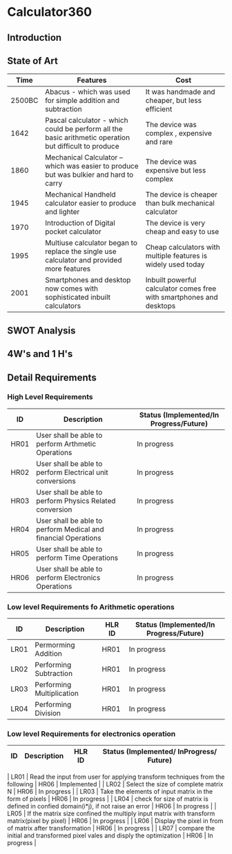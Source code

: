 # Calculator360

## Introduction


## State of Art
|   Time        |   Features |      Cost   |
| ---------------|------------|-------------|
|  2500BC       | Abacus - which was used for simple addition and subtraction|It was handmade and cheaper, but less efficient  |                                       
|  1642         | Pascal calculator - which could be perform all the basic arithmetic operation but difficult to produce | The device was complex , expensive and rare |
|  1860         | Mechanical Calculator – which was easier to produce but was bulkier and hard to carry | The device was expensive but less complex |
|  1945         | Mechanical Handheld calculator easier to produce and lighter  | The device is cheaper than bulk mechanical calculator|
|  1970         |  Introduction of Digital pocket calculator  | The device is very cheap and easy to use|
|  1995         | Multiuse calculator began to replace the single use calculator and provided more features | Cheap calculators with multiple features is widely used today|
|  2001         | Smartphones and desktop now comes with sophisticated inbuilt calculators |  Inbuilt powerful calculator comes free with smartphones and desktops |

## SWOT Analysis

## 4W's and 1 H's

## Detail Requirements
### High Level Requirements 
| ID | Description | Status (Implemented/In Progress/Future) | 
| ----- | ----- | ---------|
| HR01 | User shall be able to perform Arthmetic Operations |In progress | 
| HR02 | User shall be able to perform Electrical unit conversions | In progress |
| HR03 | User shall be able to perform Physics Related conversion | In progress |
| HR04 | User shall be able to perform Medical and financial Operations | In progress|
| HR05 | User shall be able to perform Time Operations |In progress | 
| HR06 | User shall be able to perform  Electronics Operations |In progress| 

### Low level Requirements fo Arithmetic operations
| ID | Description | HLR ID | Status (Implemented/In Progress/Future) |
| ------ | --------- | ------ | ----- |
| LR01 | Permorming Addition | HR01 |  In progress  |
| LR02 | Performing Subtraction | HR01 |  In progress |
| LR03 | Performing Multiplication | HR01 |  In progress  |
| LR04 | Performing Division | HR01 |  In progress  |

### Low level Requirements for electronics operation

| ID     | Description                                                                                          | HLR ID     | Status (Implemented/ InProgress/ Future) |
| ------ | ---------------------------------------------------------------------------------------------------- | ---------- | ---------------------------------------- |

| LR01   | Read the input from user for applying transform techniques from the following                        | HR06       |        Implemented                              |
| LR02   | Select the size of complete matrix N                                                                 | HR06       |        In progress                              |
| LR03   | Take the elements of input matrix in the form of pixels                                              | HR06       |        In progress                              |
| LR04   | check for size of matrix is defined in confied domain(i*j), if not raise an error                    | HR06       |        In progress                              |
| LR05   | If the matrix size confined the multiply input matrix with transform matrix(pixel by pixel)          | HR06       |        In progress                              |
| LR06   | Display the pixel in from of matrix after transformation                                             | HR06       |        In progress                              |
| LR07   | compare the initial and transformed pixel vales and disply the optimization                          | HR06       |        In progress                              | 

